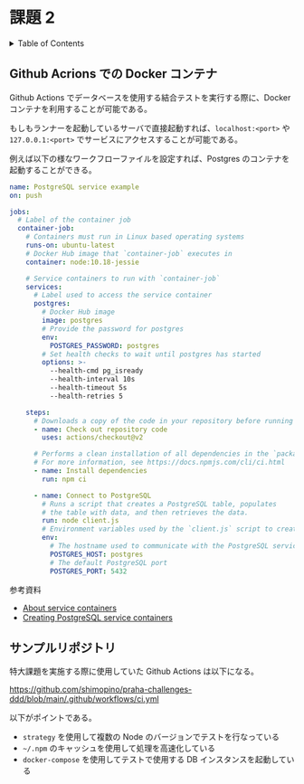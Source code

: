 # 課題 2

<!-- START doctoc generated TOC please keep comment here to allow auto update -->
<!-- DON'T EDIT THIS SECTION, INSTEAD RE-RUN doctoc TO UPDATE -->
<details>
<summary>Table of Contents</summary>

- [Github Acrions での Docker コンテナ](#github-acrions-%E3%81%A7%E3%81%AE-docker-%E3%82%B3%E3%83%B3%E3%83%86%E3%83%8A)
- [サンプルリポジトリ](#%E3%82%B5%E3%83%B3%E3%83%97%E3%83%AB%E3%83%AA%E3%83%9D%E3%82%B8%E3%83%88%E3%83%AA)

</details>
<!-- END doctoc generated TOC please keep comment here to allow auto update -->

## Github Acrions での Docker コンテナ

Github Actions でデータベースを使用する結合テストを実行する際に、Docker コンテナを利用することが可能である。

もしもランナーを起動しているサーバで直接起動すれば、`localhost:<port>` や `127.0.0.1:<port>` でサービスにアクセスすることが可能である。

例えば以下の様なワークフローファイルを設定すれば、Postgres のコンテナを起動することができる。

```yml
name: PostgreSQL service example
on: push

jobs:
  # Label of the container job
  container-job:
    # Containers must run in Linux based operating systems
    runs-on: ubuntu-latest
    # Docker Hub image that `container-job` executes in
    container: node:10.18-jessie

    # Service containers to run with `container-job`
    services:
      # Label used to access the service container
      postgres:
        # Docker Hub image
        image: postgres
        # Provide the password for postgres
        env:
          POSTGRES_PASSWORD: postgres
        # Set health checks to wait until postgres has started
        options: >-
          --health-cmd pg_isready
          --health-interval 10s
          --health-timeout 5s
          --health-retries 5

    steps:
      # Downloads a copy of the code in your repository before running CI tests
      - name: Check out repository code
        uses: actions/checkout@v2

      # Performs a clean installation of all dependencies in the `package.json` file
      # For more information, see https://docs.npmjs.com/cli/ci.html
      - name: Install dependencies
        run: npm ci

      - name: Connect to PostgreSQL
        # Runs a script that creates a PostgreSQL table, populates
        # the table with data, and then retrieves the data.
        run: node client.js
        # Environment variables used by the `client.js` script to create a new PostgreSQL table.
        env:
          # The hostname used to communicate with the PostgreSQL service container
          POSTGRES_HOST: postgres
          # The default PostgreSQL port
          POSTGRES_PORT: 5432
```

参考資料

- [About service containers](https://docs.github.com/en/actions/using-containerized-services/about-service-containers)
- [Creating PostgreSQL service containers](https://docs.github.com/en/actions/using-containerized-services/creating-postgresql-service-containers)

## サンプルリポジトリ

特大課題を実施する際に使用していた Github Actions は以下になる。

https://github.com/shimopino/praha-challenges-ddd/blob/main/.github/workflows/ci.yml

以下がポイントである。

- `strategy` を使用して複数の Node のバージョンでテストを行なっている
- `~/.npm` のキャッシュを使用して処理を高速化している
- `docker-compose` を使用してテストで使用する DB インスタンスを起動している

